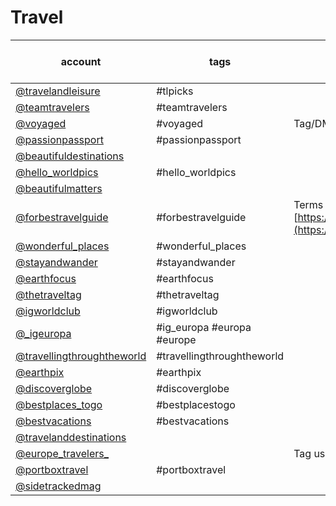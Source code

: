 # Travel
|                                      account                                       |            tags            |                                             good to know                                             | current followcount (11/2018) |
| ---------------------------------------------------------------------------------- | -------------------------- | ---------------------------------------------------------------------------------------------------- | ----------------------------- |
| [@travelandleisure](https://www.instagram.com/travelandleisure/)                   | #tlpicks                   |                                                                                                      | 3.7m                          |
| [@teamtravelers](https://www.instagram.com/teamtravelers/)                         | #teamtravelers             |                                                                                                      | 420k                          |
| [@voyaged](https://www.instagram.com/voyaged/)                                     | #voyaged                   | Tag/DM or hashtag                                                                                    | 1.1m                          |
| [@passionpassport](https://www.instagram.com/passionpassport/)                     | #passionpassport           |                                                                                                      | 1m                            |
| [@beautifuldestinations](https://www.instagram.com/beautifuldestinations/)         |                            |                                                                                                      | 11.7m                         |
| [@hello_worldpics](https://www.instagram.com/hello_worldpics/)                     | #hello_worldpics           |                                                                                                      | 414k                          |
| [@beautifulmatters](https://www.instagram.com/beautifulmatters/)                   |                            |                                                                                                      | 402k                          |
| [@forbestravelguide](https://www.instagram.com/forbestravelguide/)                 | #forbestravelguide         | Terms [https://www.forbestravelguide.com/socialmedia](https://www.forbestravelguide.com/socialmedia) | 847k                          |
| [@wonderful_places](https://www.instagram.com/wonderful_places/)                   | #wonderful_places          |                                                                                                      | 11.5m                         |
| [@stayandwander](https://www.instagram.com/stayandwander/)                         | #stayandwander             |                                                                                                      | 672k                          |
| [@earthfocus](https://www.instagram.com/earthfocus/)                               | #earthfocus                |                                                                                                      | 3.4m                          |
| [@thetraveltag](https://www.instagram.com/thetraveltag/)                           | #thetraveltag              |                                                                                                      | 3.4m                          |
| [@igworldclub](https://www.instagram.com/igworldclub/)                             | #igworldclub               |                                                                                                      | 228k                          |
| [@_igeuropa](https://www.instagram.com/_igeuropa/)                                 | #ig_europa #europa #europe |                                                                                                      | 291k                          |
| [@travellingthroughtheworld](https://www.instagram.com/travellingthroughtheworld/) | #travellingthroughtheworld |                                                                                                      | 1m                            |
| [@earthpix](https://www.instagram.com/earthpix/)                                   | #earthpix                  |                                                                                                      | 14.1m                         |
| [@discoverglobe](https://www.instagram.com/discoverglobe/)                         | #discoverglobe             |                                                                                                      | 1.4m                          |
| [@bestplaces_togo](https://www.instagram.com/bestplaces_togo/)                     | #bestplacestogo            |                                                                                                      | 1.7m                          |
| [@bestvacations](https://www.instagram.com/bestvacations/)                         | #bestvacations             |                                                                                                      | 4.8m                          |
| [@travelanddestinations](https://www.instagram.com/travelanddestinations/)         |                            |                                                                                                      | 300k                          |
| [@europe_travelers_](https://www.instagram.com/europe_travelers_/)                 |                            | Tag us for a feature                                                                                 | 28.7k                         |
| [@portboxtravel](https://www.instagram.com/portboxtravel/)                         | #portboxtravel             |                                                                                                      | 1.1k                          |
| [@sidetrackedmag](https://www.instagram.com/sidetrackedmag/)                       |                            |                                                                                                      | 21.8k                         |